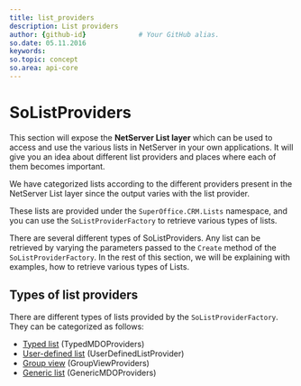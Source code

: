 ```yaml
---
title: list_providers
description: List providers
author: {github-id}             # Your GitHub alias.
so.date: 05.11.2016
keywords:
so.topic: concept
so.area: api-core
---
```


# SoListProviders

This section will expose the **NetServer List layer** which can be used to access and use the various lists in NetServer in your own applications. It will give you an idea about different list providers and places where each of them becomes important.

We have categorized lists according to the different providers present in the NetServer List layer since the output varies with the list provider.

These lists are provided under the `SuperOffice.CRM.Lists` namespace, and you can use the `SoListProviderFactory` to retrieve various types of lists.

There are several different types of SoListProviders. Any list can be retrieved by varying the parameters passed to the `Create` method of the `SoListProviderFactory`. In the rest of this section, we will be explaining with examples, how to retrieve various types of Lists.

## Types of list providers

There are different types of lists provided by the `SoListProviderFactory`. They can be categorized as follows:

* [Typed list][2] (TypedMDOProviders)
* [User-defined list][3] (UserDefinedListProvider)
* [Group view][4] (GroupViewProviders)
* [Generic list][5] (GenericMDOProviders)

<!-- Referenced links -->
[2]: typed-list.md
[3]: udef-list.md
[4]: group-view.md
[5]: generic-list.md